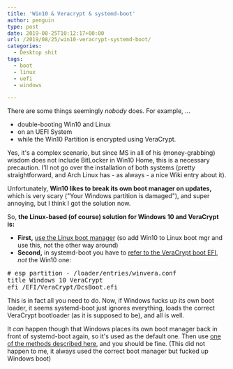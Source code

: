 ```yaml
---
title: 'Win10 & Veracrypt & systemd-boot'
author: penguin
type: post
date: 2019-08-25T10:12:17+00:00
url: /2019/08/25/win10-veracrypt-systemd-boot/
categories:
  - Desktop shit
tags:
  - boot
  - linux
  - uefi
  - windows

---
```

There are some things seemingly _nobody_ does. For example, ...

  * double-booting Win10 and Linux
  * on an UEFI System
  * while the Win10 Partition is encrypted using VeraCrypt.

Yes, it's a complex scenario, but since MS in all of his (money-grabbing) wisdom does not include BitLocker in Win10 Home, this is a necessary precaution. I'll not go over the installation of both systems (pretty straightforward, and Arch Linux has - as always - a nice Wiki entry about it).

Unfortunately, **Win10 likes to break its own boot manager on updates,** which is very scary ("Your Windows partition is damaged"), and super annoying, but I think I got the solution now.

So, **the Linux-based (of course) solution for Windows 10 and VeraCrypt is:**

  * **First,** [use the Linux boot manager][1] (so add Win10 to Linux boot mgr and use this, not the other way around)
  * **Second,** in systemd-boot you have to [refer to the VeraCrypt boot EFI][2], _not_ the Win10 one:

<pre class="EnlighterJSRAW" data-enlighter-language="generic"># esp partition - /loader/entries/winvera.conf
title Windows 10 VeraCrypt
efi /EFI/VeraCrypt/DcsBoot.efi</pre>

This is in fact all you need to do. Now, if Windows fucks up its own boot loader, it seems systemd-boot just ignores everything, loads the correct VeraCrypt bootloader (as it is supposed to be), and all is well.

It _can_ happen though that Windows places its own boot manager back in front of systemd-boot again, so it's used as the default one. Then use [one of the methods described here][1], and you should be fine. (This did not happen to me, it always used the correct boot manager but fucked up Windows boot)

 [1]: https://wiki.archlinux.org/index.php/Unified_Extensible_Firmware_Interface#Windows_changes_boot_order
 [2]: https://wiki.archlinux.org/index.php/systemd-boot#EFI_Shells_or_other_EFI_apps